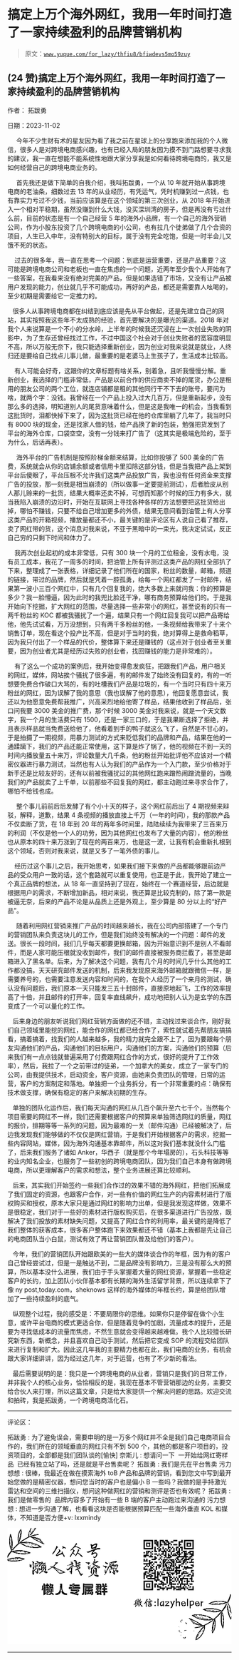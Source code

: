 # 搞定上万个海外网红，我用一年时间打造了一家持续盈利的品牌营销机构

> 原文：[`www.yuque.com/for_lazy/thfiu8/bfiwdevs5mo59zuy`](https://www.yuque.com/for_lazy/thfiu8/bfiwdevs5mo59zuy)

## (24 赞)搞定上万个海外网红，我用一年时间打造了一家持续盈利的品牌营销机构

作者： 拓跋勇

日期：2023-11-02

     今年不少生财有术的星友因为看了我之前在星球上的分享跑来添加我的个人微信，很多人是对跨境电商感兴趣，也有已经入局的朋友因为摸不到门路想要寻求我的建议，我一直在想能不能系统性地跟大家分享我是如何看待跨境电商的，我又是如何经营自己的跨境电商业务的。

     首先我还是做下简单的自我介绍，我叫拓跋勇，一个从 10 年就开始从事跨境电商的老油条，细数过去 13 年的从业经历，有凭运气，凭时机赚到过一点钱，也有靠实力亏过不少钱，当前应该算是在这个领域的第三次创业，从 2018 年开始进入一个相对平稳期，虽然没赚到什么大钱，没买深圳湾的房子，但是再没有亏过什么前，目前的状态是有一个自己经营 5 年的海外小品牌，有一个自己的海外营销公司，作为小股东投资了几个跨境电商的小公司，也有拉几个徒弟做了几个合资的项目，人生已入中年，没有特别大的目标，属于没有完全吃饱，但是一时半会儿又饿不死的状态。

    过去的很多年，我一直在思考一个问题：到底是运营重要，还是产品重要？这可能是跨境电商公司和老板也一直在焦虑的一个问题，近两年至少我个人开始有了一些答案，在我看来没有绝对完美的产品，但是如果选错了市场，又没有让产品被用户发现的能力，创业就几乎不可能成功，再好的产品，都还是需要靠人吆喝的，至少初期是需要给它一定推力的。

   很多人从事跨境电商都在纠结到底应该是先从平台做起，还是先建立自己的网站，其实按照我这些年不太成熟的经验，首先要解决的是曝光的渠道。2018 年对我个人来说算是一个不小的分水岭，上半年的时候我还沉浸在上一次创业失败的阴影中，为了生存还曾经找过工作，不过中国这个社会对于创业失败者的宽容度明显不高，所以万般无奈下，我只能选择重新创业，因为创业对我来说就是就业，人终归还是要给自己找点儿事儿做，最重要的是老婆马上生孩子了，生活成本比较高。

    有人可能会好奇，这跟你的文章标题有啥关系，别着急，且听我慢慢分解。重新创业，我选择的门槛非常低，产品是以前合作的供应商卖不掉的尾货，办公是租用的朋友公司的两个工位，就连店铺都是租的其他同行干不下去的账号，要问为啥，就两个字：没钱。我曾经在一个产品上投入过大几百万，但是重新起步，没有那么多的选择，明知道别人的尾货意味着什么，但是这是我唯一的机会，当我看到这批货时，泪都快掉下来了，因为这批货已经在他的仓库里躺了几年了，我当时只有 8000 块的现金，还是找家人借的钱，给产品换了新的包装，勉强把货发到了平台的海外仓库，口袋空空，没有一分钱来打广告了（这其实是极端危险的，至于为什么，后话再表）。

     海外平台的广告机制是按照阶梯金额来结算，比如你投够了 500 美金的广告费，系统就会从你的店铺余额或者信用卡里扣除这部分钱，但是当我把产品上架到平台后傻眼了，平台压根不允许我们这类产品投放广告，我也没有任何资金来支撑广告的投放，那一刻我是相当崩溃的（所以做事一定要提前测试），后者脸皮从别人那儿赊来的一批货，结果大概率还卖不掉，可想而知那个时候的压力有多大，就当我陷入崩溃的边沿时，开始在互联网上寻找各种各样的方法想要把这批货给出掉，哪怕不赚钱，只要不给自己增加更多的外债，结果无意间看到油管上有人分享这类产品的开箱视频，播放量都还不小，最关键的是评论区有人说自己看了推荐，卖了网红带的货，这个消息对我来说，不亚于黑暗中的一束光，我决定试试，反正自己穷的只剩下时间和体力了。

    我再次创业起初的成本非常低，只有 300 块一个月的工位租金，没有水电，没有员工成本，我花了一周多的时间，把油管上所有评测过这类产品的网红全部扒了下来，整理成了一张表格，详细记录了他们所在的国家，粉丝的数量，邮箱，频道的链接，带过的品牌，然后就是凭着一腔孤勇，给每一个网红都发了一封邮件，结果第一波小三百个网红中，只有几个回复我的，绝大多数上来就问我：你的预算是多少？我一脸懵逼，因为此时的我兜比脸还干净，哪有商务预算给他们的。于是我开始向下挖掘，扩大网红的范围，尽量选择一些非常小的网红，甚至说有的只有一两千粉丝的 KOC 都被我骚扰了一个遍，结果只有一个网红回复我可以把产品寄给他，他先试试看，万万没想到，只有两千多粉丝的他，一条视频给我带来了十来个销售订单，现在看这个投产比不高，但是对于当时的我，绝对算得上是救命稻草，因为我只付出了一个样品的代价，整体算下来还是赚钱的（这点对于创业者至关重要，因为创业者尤其是经历过失败的创业者，找回赚钱的能力是非常难的）。

    有了这么一个成功的案例后，我开始变得愈发疯狂，把跟我们产品，用户相关的网红，媒体，网站挨个骚扰了很多遍，有的邮件发了始终没有回复的，有的一听想要免费合作破口大骂的，有的吐槽我们产品是垃圾的，有一个当时只有四十来万粉丝的网红，因为误解了我的意思（我也误解了他的意思），他回复愿意尝试，我还以为他愿意免费帮我推广，兴高采烈地给他寄了样品，结果他收到了样品后，张口问我要 3000 美金的推广费，那个时候 3000 美金对我来说，就是一个天文数字，我一个月的生活费只有 1500，还是一家三口的，于是我果断选择了拒绝，并且表示样品就当免费送给他了，他看着到手的鸭子就这么飞了，自然是不甘心的，于是拍摄了一期视频，用暴力测试的方式来贬低我们的品牌和产品，结果在他的一通蹂躏下，我们的产品还能正常使用，这下算是炸了锅了，他的视频在不到一天的时间内播放量五十来万，评论数量大几千条，他的粉丝开始批评他不应该对一个精密仪器进行暴力测试，当然也有人认为我们的产品作为一个入门款，至少价格对于新手还是比较友好的，还有以前被我骚扰过的其他网红跑来蹭热闹蹭流量的，当晚我们的产品就卖了上千单，以前那些不回复我的网红，都主动跑过来寻求合作了，哪怕不给钱也成。

     整个事儿前前后后发酵了有个小十天的样子，这个网红前后出了 4 期视频来辩驳，解释，道歉，结果 4 条视频的播放直接上千万（一年的时间），我的那款产品不仅卖断了货，在 18 年到 20 年的两年多时间里，陆陆续续为我带来了三百来万的利润（不仅是他一个人的功劳，因为其他网红也发布了大量的内容），他的粉丝也从原本的四十来万涨到了现在的两百来万，也是这一波，让我有机会重新扎根到这个领域，否则对我来说，就是又多了一笔外债的事儿。

    经历过这个事儿之后，我开始思考，如果我们接下来做的产品都能够跟前边产品的受众用户一致的话，这个套路就可以重复使用，也正是于此，我开始了建立一个真正品牌的想法，从 18 年一直坚持到了现在，始终在一个赛道经营，后边就是根据用户的需求，不断增加新品，相对来说，我还算是比较克制的，除了第一款是被逼无奈，后来的产品不论是从品质上还是外观上，至少算是 80 分以上的“好产品”。

     随着利用网红营销来推广产品的时间越来越长，我在公司内部搭建了一个专门的营销团队来负责这块儿的工作，但是我们始终没有解决的一个问题：邮件的发送。很长一段时间，我们几乎每天都要更换邮箱，因为开始意识到不是别人不看邮件，而是人家可能压根就没收到邮件，我们的邮件直接被服务商拦截了，甚至是邮箱进入了黑名单。后来，为了解决这个问题，我有几个月的时间几乎什么其他的工作都没搞，天天研究邮件发送的机制，后来我发现原来海外邮箱就跟微信一样，是需要养号的，也需要注意发送内容和时间的，在我个人经历了一个来月的测试，确认没有问题后，我们原本一天只能发三五十封邮件，直接原地起飞，工作的效率提高了十倍，并且邮件的打开率，回复率直线飙升，成功地把别人认为是玄学的东西变成了一个可以量化的工作。

   后来身边的朋友听说我们网红营销方面做的还不错，主动找过来谈合作，刚好我们自己领域里能挖的网红，能合作的网红都已经合作了，索性就试着先帮朋友搞搞看，搞着搞着，找我们的人越来越多，我的精力就完全跟不上了，因为要跟每个朋友沟通他们的产品，沟通他们的目标用户，沟通他们的方案，沟通他们的预算（后来我们有一点点钱就普遍采用了付费跟网红合作的方式，很好的提升了工作效率），然后，我拉了一个之前带过的徒弟，一个加拿大的美女，成立了一家专门的公司，由我提供技术，启动资金，客户资源，由她来负责团队的管理，日常的运营，客户的方案制定和落地。单独把一个业务拆分，有一个非常重要的点：确保有技术做支撑，确保有稳定的客户来解决初期的生存。

   单独的团队化运作后，我们每天沟通的网红从几百个飙升至六七千个，当然每个项目需要的网红不一样，我们还需要根据客户的预算来单独筛选网红的质量，网红的报价，排期等等一系列的问题，因为最难的一关（邮件沟通）已经被解决了，后边我发现我们能够做的不仅仅是网红营销，于是我们开始根据客户的需求，挖掘一些内容网站，媒体，因为海外沟通基本靠邮件，所以这对我们基本就没什么门槛了，后来我们服务了诸如 Anker，华西子（就是那个今年塌房的），石头科技等等的业内知名企业，也服务了一些初创的跨境电商团队，因为我们自己本身有做跨境电商，所以更理解客户的需求和想法，整个业务进展还算比较顺利。

   后来，其实我们开始签约一些我们合作过的效果不错的海外网红，把他们拓展成了我们固定的资源，也跟客户合作，对一些有价值的网红生产的内容素材进行了版权购买和授权，原本大家只是通过网红的影响力出单，但是我发现这样做，效果不是很稳定，我们对于一些好的素材进行版权购买后，在很多渠道进行广告投放，既解决了我们投放的素材缺失问题，又提高了网红合作的利用率，最关键的是降低了我们整体的获客成本，很多客户整体跑下来效果都还不错（基本上我都是先让自己的电商团队当小白鼠，测试有效了再让营销团队普及给他们的客户）。

   今年，我们的营销团队开始跟欧美的一些大的媒体谈合作的年框，因为有的客户自己曾经尝试过，但是一是触达不到，二是品牌没有影响力，三是没有那么大的预算，所以基本没什么进展，我们由于手头掌握着大量的网红资源，掌握着一些稳定客户的长约，加上团队小伙伴基本都有长期的海外生活留学背景，所以连续拿下了像 ny post,today.com，sheknows 这样的海外媒体的年框长约，算是给团队增加了一些持续盈利的底气。

   纵观整个过程，我的感受是：不要局限你的思维。如果你只是停留在做个小生意，或许平台电商的模式更适合你，但是随着竞争的加剧，流量成本的提升，还是要为寻找低成本的流量而焦虑，不然生意就会变得越来越难做。我个人比较擅长研究新东西，新概念，并且喜欢自己动手测试，然后把它变成 SOP 的流程交给团队来进行复制和扩大。因此这几年我的主要精力也都在此，我们电商的业务，有机会跟大家详细讲讲，因为经过这几年，对于运营，也有了不少新的看法。

   最后需要说明的是：我只是一个跨境电商的从业者，营销只是我们的日常工作，并非我个人的核心业务，恰恰相反的是，我现在基本不管营销那边的业务，主要交给合伙人来打理，所以这篇文章，只是给大家提供一个解决问题的思路。欢迎交流和拍砖，我是拓跋勇，一个跨境电商活化石。

* * *

评论区：

拓跋勇 : 为了避免误会，需要申明的是一万多个网红并不全是我们自己电商项目合作的，我们所在的领域垂直的网红只有不到 500 个，其他的都是客户项目的，投资项目的，全部都是我们团队谈的[愉快]
奈斯儿 : 想请问一下  一开始给网红寄样品  已经有独立站了吗，还是就是平台售卖呢？
拓跋勇 : 我们是先在平台售卖
污力想想 : 很棒，我最近在做在摸索海外 toB 产品和品牌的营销，看到您文中写到最开始您做的是精密仪器，想问您当时的客户也是偏小 B 一些吗？我做的是手持激光雷达和空间的三维扫描仪，想问这种做网红的营销和测评是否也有效呢？
拓跋勇 : 我们是做零售的  品牌内容多了开始有一些 B 端的客户主动跑过来沟通的
污力想想 : 想进一步沟通了解，也看看这块是否能根据预算匹配一些海外垂直 KOL 和媒体，不知道是否方便+v: lxxmindy

![](img/1c37d505930596d12a88ab23e11aa07a.png)

* * *